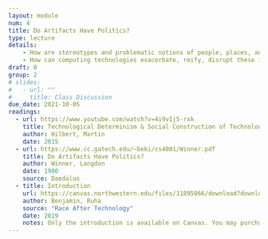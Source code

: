```yaml
---
layout: module
num: 4
title: Do Artifacts Have Politics?
type: lecture
details: 
    - How are stereotypes and problematic notions of people, places, and communities "baked in" to computing technologies, and what are some examples of this?
    - How can computing technologies exacerbate, reify, disrupt these ideas?
draft: 0
group: 2
# slides:
#   - url: ""
#     title: Class Discussion
due_date: 2021-10-05
readings:
  - url: https://www.youtube.com/watch?v=4i9vIj5-rxk
    title: Technological Determinism & Social Construction of Technology
    author: Hilbert, Martin
    date: 2015
  - url: https://www.cc.gatech.edu/~beki/cs4001/Winner.pdf
    title: Do Artifacts Have Politics?
    author: Winner, Langdon
    date: 1980
    source: Daedalus
  - title: Introduction
    url: https://canvas.northwestern.edu/files/11895866/download?download_frd=1
    author: Benjamin, Ruha
    source: "Race After Technology"
    date: 2019
    notes: Only the introduction is available on Canvas. You may purchase the entire book (recommended), of you can access it <a href="https://ebookcentral.proquest.com/lib/northwestern/detail.action?docID=5820427">online through the Northwestern Library</a>.
---
```


